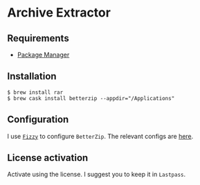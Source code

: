 # Archive Extractor

## Requirements

* [Package Manager](../system/package_manager.md)

## Installation

```ShellSession
$ brew install rar
$ brew cask install betterzip --appdir="/Applications"
```

## Configuration

I use [`Fizzy`](https://github.com/alem0lars/fizzy) to configure `BetterZip`.
The relevant configs are [here](https://github.com/alem0lars/configs/tree/master/betterzip).

## License activation

Activate using the license. I suggest you to keep it in `Lastpass`.
